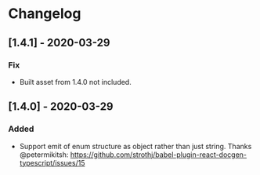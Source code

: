 # Changelog

## [1.4.1] - 2020-03-29

### Fix

- Built asset from 1.4.0 not included.

## [1.4.0] - 2020-03-29

### Added

- Support emit of enum structure as object rather than just string. Thanks @petermikitsh: https://github.com/strothj/babel-plugin-react-docgen-typescript/issues/15
